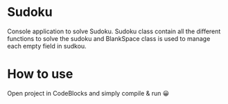 # Sudoku
Console application to solve Sudoku.
Sudoku class contain all the different functions to solve the sudoku and BlankSpace class is used to manage each empty field in sudkou.

# How to use
Open project in CodeBlocks and simply compile & run 😀
